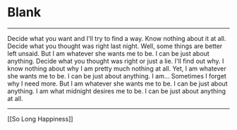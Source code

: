 # Blank

---

Decide what you want and I'll try to find a way. 
Know nothing about it at all. 
Decide what you thought was right last night. 
Well, some things are better left unsaid. 
But I am whatever she wants me to be. 
I can be just about anything. 
Decide what you thought was right or just a lie. 
I'll find out why. 
I know nothing about why I am pretty much nothing at all. 
Yet, I am whatever she wants me to be. 
I can be just about anything. 
I am... 
Sometimes I forget why I need more. 
But I am whatever she wants me to be. 
I can be just about anything. 
I am what midnight desires me to be. 
I can be just about anything at all.

---

[[So Long Happiness]]
